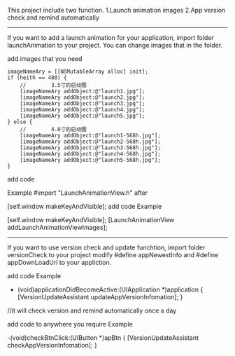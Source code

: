 This project include two function.
1.Launch animation images
2.App version check and remind automatically

************************************
If you want to add a launch animation for your application, import folder launchAnimation to your project.
You can change images that in the folder.


add images that you need

    imageNameAry = [[NSMutableArray alloc] init];
    if (heith == 480) {
        //        3.5寸的启动图
        [imageNameAry addObject:@"launch1.jpg"];
        [imageNameAry addObject:@"launch2.jpg"];
        [imageNameAry addObject:@"launch3.jpg"];
        [imageNameAry addObject:@"launch4.jpg"];
        [imageNameAry addObject:@"launch5.jpg"];
    } else {
        //        4.0寸的启动图
        [imageNameAry addObject:@"launch1-568h.jpg"];
        [imageNameAry addObject:@"launch2-568h.jpg"];
        [imageNameAry addObject:@"launch3-568h.jpg"];
        [imageNameAry addObject:@"launch4-568h.jpg"];
        [imageNameAry addObject:@"launch5-568h.jpg"];
    }


add code

Example
#import "LaunchAnimationView.h"
 after  

[self.window makeKeyAndVisible];
 add code
 Example
 
[self.window makeKeyAndVisible];
[LaunchAnimationView addLaunchAnimationViewImages];
    

************************************
If you want to use version check and update funchtion, import folder versionCheck to your project 
modify #define appNewestInfo and #define appDownLoadUrl to your appliction.

 add code
 Example
 
- (void)applicationDidBecomeActive:(UIApplication *)application
{
    [VersionUpdateAssistant updateAppVersionInfomation];
}

//it will check version and remind automatically once a day

add code to anywhere you require
Example

-(void)checkBtnClick:(UIButton *)apBtn
{
    [VersionUpdateAssistant checkAppVersionInfomation];
}
